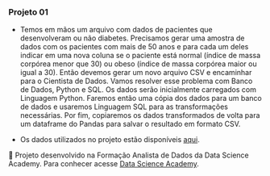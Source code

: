 ### Projeto 01
- Temos em mãos um arquivo com dados de pacientes que desenvolveram ou não
diabetes. Precisamos gerar uma amostra de dados com os pacientes com mais de 50 anos e para cada um deles indicar em uma nova coluna se o paciente está normal (índice de massa corpórea menor que 30) ou obeso (índice de massa corpórea maior ou igual a 30). Então devemos gerar um novo arquivo CSV e encaminhar para o Cientista de Dados.
Vamos resolver esse problema com Banco de Dados, Python e SQL. Os dados serão
inicialmente carregados com Linguagem Python. Faremos então uma cópia dos dados para um banco de dados e usaremos Linguagem SQL para as transformações necessárias. Por fim, copiaremos os dados transformados de volta para um dataframe do Pandas para salvar o resultado em formato CSV.

- Os dados utilizados no projeto estão disponíveis [aqui](https://www.kaggle.com/datasets/uciml/pima-indians-diabetes-database).

📌 Projeto desenvolvido na Formação Analista de Dados da Data Science Academy. Para conhecer acesse [Data Science Academy](https://www.datascienceacademy.com.br/).